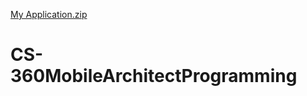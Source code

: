 [My Application.zip](https://github.com/Craig7757/CS-360MobileArchitectProgramming/files/7028706/My.Application.zip)
# CS-360MobileArchitectProgramming
